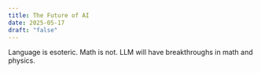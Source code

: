 ```yaml
---
title: The Future of AI
date: 2025-05-17
draft: "false"
---
```

Language is esoteric. Math is not. LLM will have breakthroughs in math and physics. 